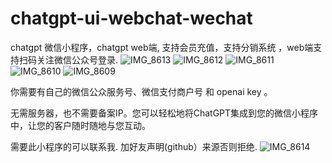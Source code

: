 # chatgpt-ui-webchat-wechat
chatgpt 微信小程序，chatgpt  web端, 支持会员充值，支持分销系统 ，web端支持扫码关注微信公众号登录. 
![IMG_8613](https://user-images.githubusercontent.com/48946411/229295578-8809864a-7167-4ba6-9608-d095f3be52b2.jpg)
![IMG_8612](https://user-images.githubusercontent.com/48946411/229295579-b5e53dab-58a0-4cce-b9bb-987ed70a24fe.PNG)
![IMG_8611](https://user-images.githubusercontent.com/48946411/229295581-5497561e-9cc1-4f09-bd54-416a9d2a1693.PNG)
![IMG_8610](https://user-images.githubusercontent.com/48946411/229295583-87e56e53-a866-49b6-8a0c-a4e73250d818.PNG)
![IMG_8609](https://user-images.githubusercontent.com/48946411/229295585-22534b43-5887-45aa-8f74-66610c6d2362.PNG)

你需要有自己的微信公众服务号、微信支付商户号 和 openai key  。

无需服务器，也不需要备案IP。您可以轻松地将ChatGPT集成到您的微信小程序中，让您的客户随时随地与您互动。


需要此小程序的可以联系我. 
加好友声明(github）来源否则拒绝.
![IMG_8614](https://user-images.githubusercontent.com/48946411/229295696-2727138f-d07f-4386-981d-e7b68eb30a17.jpg)

